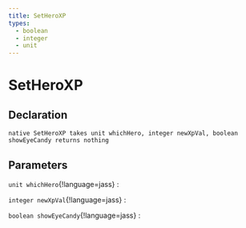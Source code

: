 ```yaml
---
title: SetHeroXP
types:
  - boolean
  - integer
  - unit
---
```


# SetHeroXP

## Declaration

```jass
native SetHeroXP takes unit whichHero, integer newXpVal, boolean showEyeCandy returns nothing
```

## Parameters
`unit whichHero`{!language=jass}
: 

`integer newXpVal`{!language=jass}
: 

`boolean showEyeCandy`{!language=jass}
: 
